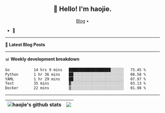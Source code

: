 <h2 align="center">👋 Hello! I'm haojie.</h2>
<p align="center">
  <a href="https://aoyouer.com">Blog</a> •
</p>


- 🔭 


-------

**📝 Latest Blog Posts**


-------

📊 **Weekly development breakdown**
<!--START_SECTION:waka-->

```txt
Go           14 hrs 9 mins   ███████████████████░░░░░░   75.45 %
Python       1 hr 36 mins    ██░░░░░░░░░░░░░░░░░░░░░░░   08.58 %
YAML         1 hr 29 mins    ██░░░░░░░░░░░░░░░░░░░░░░░   07.97 %
Text         35 mins         ▓░░░░░░░░░░░░░░░░░░░░░░░░   03.13 %
Docker       22 mins         ▒░░░░░░░░░░░░░░░░░░░░░░░░   01.98 %
```

<!--END_SECTION:waka-->

-------



| <img align="center" src="https://github-readme-stats.vercel.app/api?username=haojie06&show_icons=true&theme=graywhite&show_icons=true&count_private=true&include_all_commits=true&hide_border=true" alt="haojie's github stats" /> | <img align="center" src="https://github-readme-stats.vercel.app/api/top-langs/?username=haojie06&layout=compact&theme=graywhite&hide_border=true&hide=css,html" /> |
| ------------- | ------------- |


